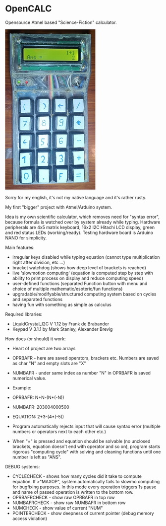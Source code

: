 # OpenCALC
Opensource Atmel based "Science-Fiction" calculator. 

![alt text](https://github.com/Pajamen/OpenCALC/blob/testing/foto_beta.jpg?raw=true)

Sorry for my english, it's not my native language and it's rather rusty.

My first "bigger" project with Atmel/Arduino system.

Idea is my own scientific calculator, which removes need for "syntax error", because formula is watched over by system already while typing.
Hardware peripherals are 4x5 matrix keyboard, 16x2 I2C Hitachi LCD display, green and red status LEDs (working/ready).
Testing hardware board is Arduino NANO for simplicity.

Main features:
- irregular keys disabled while typing equation (cannot type multiplication right after division, etc ...)
- bracket watchdog (shows how deep level of brackets is reached)
- live 'slowmotion computing' (equation is computed step by step with ability to print process on display and reduce computing speed)
- user-defined functions (separated Function button with menu and choice of multiple mathematic/esoteric/fun functions)
- upgradable/modifyable/structured computing system based on cycles and separated functions
- having fun with something as simple as calculus

Required libraries:
- LiquidCrystal_I2C V 1.12 by Frank de Brabander
- Keypad V 3.1.1 by Mark Stanley, Alexander Brevig

How does (or should) it work:
- Heart of project are two arrays
 - OPRBAFR - here are saved operators, brackers etc. Numbers are saved as char "N" and empty slots are "X"
 - NUMBAFR - under same index as number "N" in OPRBAFR is saved numerical value.
- Example:

- OPRBAFR:    N+N-(N*(-N))
- NUMBAFR:    203004000500
- EQUATION:   2+3-(4*(-5))

- Program automatically rejects input that will cause syntax error (multiple numbers or operators next to each other etc.)
- When "=" is pressed and equation should be solvable (no unclosed brackets, equation doesn't end with operator and so on), program starts rigorous "computing cycle" with solving and cleaning functions until one number is left as "ANS".

DEBUG systems:
- CYCLECHECK - shows how many cycles did it take to compute equation. If >"MAXOP", system automatically fails to slowmo computing for bugfixing purposes. In this mode every operation triggers 1s pause and name of passed operation is written to the bottom row.
- OPRBAFRCHECK - show raw OPRBAFR in top row
- NUMBAFRCHECK - show raw NUMBAFR in bottom row
- NUMCHECK - show value of current "NUM"
- POINTERCHECK - show deepness of current pointer (debug memory access violation)